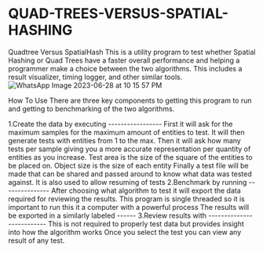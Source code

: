 # QUAD-TREES-VERSUS-SPATIAL-HASHING
Quadtree Versus SpatialHash
This is a utility program to test whether Spatial Hashing or Quad Trees have a faster overall performance and helping a programmer make a choice between the two algorithms. This includes a result visualizer, timing logger, and other similar tools. 
![WhatsApp Image 2023-06-28 at 10 15 57 PM](https://github.com/Tejasri007/QUAD-TREES-VERSUS-SPATIAL-HASHING/assets/130212732/87e415b1-9977-485a-bafb-d3a2c44a0b40)

How To Use
There are three key components to getting this program to run and getting to benchmarking of the two algorithms.

1.Create the data by executing -----------------
First it will ask for the maximum samples for the maximum amount of entities to test. It will then generate tests with entities from 1 to the max.
Then it will ask how many tests per sample giving you a more accurate representation per quantity of entities as you increase.
Test area is the size of the square of the entities to be placed on.
Object size is the size of each entity
Finally a test file will be made that can be shared and passed around to know what data was tested against. It is also used to allow resuming of tests
2.Benchmark by running ---------------
After choosing what algorithm to test it will export the data required for reviewing the results.
This program is single threaded so it is important to run this it a computer with a powerful process
The results will be exported in a similarly labeled ------
3.Review results with --------------------------
This is not required to properly test data but provides insight into how the algorithm works
Once you select the test you can view any result of any test.
